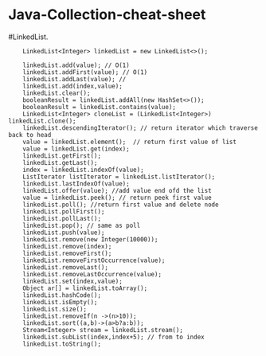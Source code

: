 # Java-Collection-cheat-sheet

#LinkedList.
      
        LinkedList<Integer> linkedList = new LinkedList<>();
        
        linkedList.add(value); // O(1)
        linkedList.addFirst(value); // O(1)
        linkedList.addLast(value); //
        linkedList.add(index,value);
        linkedList.clear();
        booleanResult = linkedList.addAll(new HashSet<>());
        booleanResult = linkedList.contains(value);
        LinkedList<Integer> cloneList = (LinkedList<Integer>) linkedList.clone();
        linkedList.descendingIterator(); // return iterator which traverse back to head
        value = linkedList.element();  // return first value of list
        value = linkedList.get(index);
        linkedList.getFirst();
        linkedList.getLast();
        index = linkedList.indexOf(value);
        ListIterator listIterator = linkedList.listIterator();
        linkedList.lastIndexOf(value);
        linkedList.offer(value); //add value end ofd the list
        value = linkedList.peek(); // return peek first value
        linkedList.poll(); //return first value and delete node
        linkedList.pollFirst();
        linkedList.pollLast();
        linkedList.pop(); // same as poll
        linkedList.push(value);
        linkedList.remove(new Integer(10000));
        linkedList.remove(index);
        linkedList.removeFirst();
        linkedList.removeFirstOccurrence(value);
        linkedList.removeLast();
        linkedList.removeLastOccurrence(value);
        linkedList.set(index,value);
        Object ar[] = linkedList.toArray();
        linkedList.hashCode();
        linkedList.isEmpty();
        linkedList.size();
        linkedList.removeIf(n ->(n>10));
        linkedList.sort((a,b)->(a>b?a:b));
        Stream<Integer> stream = linkedList.stream();
        linkedList.subList(index,index+5); // from to index
        linkedList.toString();
